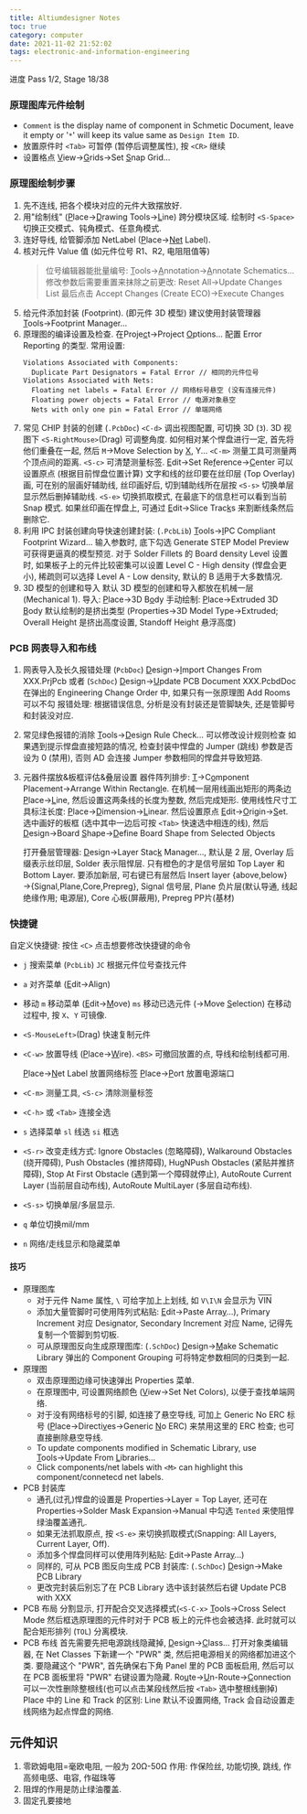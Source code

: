 ```yaml
---
title: Altiumdesigner Notes
toc: true
category: computer
date: 2021-11-02 21:52:02
tags: electronic-and-information-engineering
---
```


进度 Pass 1/2, Stage 18/38

<!-- more -->

### 原理图库元件绘制

- `Comment` is the display name of component in Schmetic Document, leave it empty or '`*`' will keep its value same as `Design Item ID`.
- 放置原件时 `<Tab>` 可暂停 (暂停后调整属性), 按 `<CR>` 继续
- 设置格点 <u>V</u>iew&rarr;<u>G</u>rids&rarr;Set <u>S</u>nap Grid...

### 原理图绘制步骤

1. 先不连线, 把各个模块对应的元件大致摆放好.
2. 用"绘制线" (<u>P</u>lace&rarr;<u>D</u>rawing Tools&rarr;<u>L</u>ine) 跨分模块区域.
   绘制时 `<S-Space>` 切换正交模式、钝角模式、任意角模式.
3. 连好导线, 给管脚添加 NetLabel (<u>P</u>lace&rarr;<u>Net</u> Label).
4. 核对元件 Value 值 (如元件位号 R1、R2, 电阻阻值等)
   > 位号编辑器能批量编号: <u>T</u>ools&rarr;<u>A</u>nnotation&rarr;<u>A</u>nnotate Schematics...
   > 修改参数后需要重置来抹除之前更改: Reset All&rarr;Update Changes List
   > 最后点击 Accept Changes (Create ECO)&rarr;Execute Changes
5. 给元件添加封装 (Footprint). (即元件 3D 模型)
   建议使用封装管理器 <u>T</u>ools&rarr;Footprint Mana<u>g</u>er...
6. 原理图的编译设置及检查.
   在Proje<u>c</u>t&rarr;Project <u>O</u>ptions... 配置 Error Reporting 的类型.
   常用设置:
   ```plaintext
   Violations Associated with Components:
     Duplicate Part Designators = Fatal Error // 相同的元件位号
   Violations Associated with Nets:
     Floating net labels = Fatal Error // 网络标号悬空 (没有连接元件)
     Floating power objects = Fatal Error // 电源对象悬空
     Nets with only one pin = Fatal Error // 单端网络
   ```
7. 常见 CHIP 封装的创建
   (`.PcbDoc`) `<C-d>` 调出视图配置, 可切换 3D (`3`). 3D 视图下 `<S-RightMouse>`(Drag) 可调整角度.
   如何相对某个悍盘进行一定, 首先将他们重叠在一起, 然后 `M`&rarr;Move Selection by <u>X</u>, Y...
   `<C-m>` 测量工具可测量两个顶点间的距离. `<S-c>` 可清楚测量标签.
   <u>E</u>dit&rarr;Set Re<u>f</u>erence&rarr;<u>C</u>enter 可以设置原点 (根据目前悍盘位置计算)
   文字和线的丝印要在丝印层 (Top Overlay) 画, 可在别的层画好辅助线, 丝印画好后, 切到辅助线所在层按 `<S-s>` 切换单层显示然后删掉辅助线.
   `<S-e>` 切换抓取模式, 在最底下的信息栏可以看到当前 Snap 模式.
   如果丝印画在悍盘上, 可通过 <u>E</u>dit&rarr;Slice Trac<u>k</u>s 来割断线条然后删除它.
8. 利用 IPC 封装创建向导快速创建封装: (`.PcbLib`) <u>T</u>ools&rarr;<u>I</u>PC Compliant Footprint Wizard...
   输入参数时, 底下勾选 Generate STEP Model Preview 可获得更逼真的模型预览.
   对于 Solder Fillets 的 Board density Level 设置时, 如果板子上的元件比较密集可以设置 Level C - High density (悍盘会更小), 稀疏则可以选择 Level A - Low density, 默认的 B 适用于大多数情况.
9. 3D 模型的创建和导入
   默认 3D 模型的创建和导入都放在机械一层 (Mechanical 1).
   导入: <u>P</u>lace&rarr;3D B<u>o</u>dy
   手动绘制: <u>P</u>lace&rarr;Extruded 3D <u>B</u>ody
   默认绘制的是挤出类型 (Properties&rarr;3D Model Type&rarr;Extruded; Overall Height 是挤出高度设置, Standoff Height 悬浮高度)
   
### PCB 网表导入和布线

1. 网表导入及长久报错处理
   (`PcbDoc`) <u>D</u>esign&rarr;<u>I</u>mport Changes From XXX.PrjPcb
   或者 (`SchDoc`) <u>D</u>esign&rarr;<u>U</u>pdate PCB Document XXX.PcbdDoc
   在弹出的 Engineering Change Order 中, 如果只有一张原理图 Add Rooms 可以不勾
   报错处理: 根据错误信息, 分析是没有封装还是管脚缺失, 还是管脚号和封装没对应.
2. 常见绿色报错的消除
   <u>T</u>ools&rarr;<u>D</u>esign Rule Check... 可以修改设计规则检查
   如果遇到提示悍盘直接短路的情况, 检查封装中悍盘的 Jumper (跳线) 参数是否设为 0 (禁用), 否则 AD 会连接 Jumper 参数相同的悍盘并导致短路. 
3. 元器件摆放&板框评估&叠层设置
   器件阵列排步: <u>T</u>&rarr;C<u>o</u>mponent Placement&rarr;Arrange Within Rectang<u>l</u>e.
   在机械一层用线画出矩形的两条边 <u>P</u>lace&rarr;<u>L</u>ine, 然后设置这两条线的长度为整数, 然后完成矩形.
   使用线性尺寸工具标注长度: <u>P</u>lace&rarr;<u>D</u>imension&rarr;<u>L</u>inear.
   然后设置原点 <u>E</u>dit&rarr;<u>O</u>rigin&rarr;<u>S</u>et.
   选中画好的板框 (选中其中一边后可按 `<Tab>` 快速选中相连的线), 然后 <u>D</u>esign&rarr;Board <u>S</u>hape&rarr;<u>D</u>efine Board Shape from Selected Objects

   打开叠层管理器: <u>D</u>esign&rarr;Layer Stac<u>k</u> Manager..., 默认是 2 层, Overlay 后缀表示丝印层, Solder 表示阻悍层. 只有橙色的才是信号层如 Top Layer 和 Bottom Layer.
   要添加新层, 可右键已有层然后 Insert layer {above,below}&rarr;{Signal,Plane,Core,Prepreg}, Signal 信号层, Plane 负片层(默认导通, 线起绝缘作用; 电源层), Core 心板(屏蔽用), Prepreg PP片(基材)

### 快捷键

自定义快捷键: 按住 `<C>` 点击想要修改快捷键的命令

- `j` 搜索菜单
  (`PcbLib`) `JC` 根据元件位号查找元件
- `a` 对齐菜单 (<u>E</u>dit&rarr;Ali<u>g</u>n)
- 移动
  `m` 移动菜单 (<u>E</u>dit&rarr;<u>M</u>ove)
  `ms` 移动已选元件 (&rarr;Move <u>S</u>election)
  在移动过程中, 按 `X`、`Y` 可镜像.
- `<S-MouseLeft>`(Drag) 快速复制元件
- `<C-w>` 放置导线 (<u>P</u>lace&rarr;<u>W</u>ire).
  `<BS>` 可撤回放置的点, 导线和绘制线都可用.

  <u>P</u>lace&rarr;<u>N</u>et Label 放置网络标签
  <u>P</u>lace&rarr;<u>P</u>ort 放置电源端口
- `<C-m>` 测量工具, `<S-c>` 清除测量标签
- `<C-h>` 或 `<Tab>` 连接全选
- `s` 选择菜单
  `sl` 线选
  `si` 框选
- `<S-r>` 改变走线方式: Ignore Obstacles (忽略障碍), Walkaround Obstacles (绕开障碍), Push Obstacles (推挤障碍), HugNPush Obstacles (紧贴并推挤障碍), Stop At First Obstacle (遇到第一个障碍就停止), AutoRoute Current Layer (当前层自动布线), AutoRoute MultiLayer (多层自动布线).
- `<S-s>` 切换单层/多层显示.
- `q` 单位切换mil/mm
- `n` 网络/走线显示和隐藏菜单

#### 技巧

- 原理图库
  - 对于元件 Name 属性, `\` 可给字加上上划线, 如 `V\I\N` 会显示为 <span style="text-decoration:overline">VIN</span>
  - 添加大量管脚时可使用阵列式粘贴:
    <u>E</u>dit&rarr;Paste Arra<u>y</u>...), Primary Increment 对应 Designator, Secondary Increment 对应 Name, 记得先复制一个管脚到剪切板.
  - 可从原理图反向生成原理图库: (`.SchDoc`) <u>D</u>esign&rarr;<u>M</u>ake Schematic Library
    弹出的 Component Grouping 可将特定参数相同的归类到一起.
- 原理图
  - 双击原理图边缘可快速弹出 Properties 菜单.
  - 在原理图中, 可设置网络颜色 (<u>V</u>iew&rarr;Set Net Colors), 以便于查找单端网络.
  - 对于没有网络标号的引脚, 如连接了悬空导线, 可加上 Generic No ERC 标号 (<u>P</u>lace&rarr;Directi<u>v</u>es&rarr;Generic <u>N</u>o ERC) 来禁用这里的 ERC 检查; 也可直接删除悬空导线.
  - To update components modified in Schematic Library, use <u>T</u>ools&rarr;Update From <u>L</u>ibraries...
  - Click components/net labels with `<M>` can highlight this component/connetecd net labels.
- PCB 封装库
  - 通孔(过孔)悍盘的设置是 Properties&rarr;Layer = Top Layer, 还可在 Properties&rarr;Solder Mask Expansion&rarr;Manual 中勾选 `Tented` 来使阻悍绿油覆盖通孔.
  - 如果无法抓取原点, 按 `<S-e>` 来切换抓取模式(Snapping: All Layers, Current Layer, Off).
  - 添加多个悍盘同样可以使用阵列粘贴:
    <u>E</u>dit&rarr;Paste Arra<u>y</u>...)
  - 同样的, 可从 PCB 图反向生成 PCB 封装库: (`.SchDoc`) <u>D</u>esign&rarr;Make <u>P</u>CB Library
  - 更改完封装后别忘了在 PCB Library 选中该封装然后右键 Update PCB with XXX
- PCB 布局
  分割显示, 打开配合交叉选择模式(`<S-C-x>` <u>T</u>ools&rarr;Cross Select Mode
  然后框选原理图的元件时对于 PCB 板上的元件也会被选择. 此时就可以配合矩形排列 (`TOL`) 分离模块.
- PCB 布线
  首先需要先把电源跳线隐藏掉, <u>D</u>esign&rarr;<u>C</u>lass... 打开对象类编辑器, 在 Net Classes 下新建一个 "PWR" 类, 然后把电源相关的网络都加进这个类.
  要隐藏这个 "PWR", 首先确保右下角 Panel 里的 PCB 面板启用, 然后可以在 PCB 面板里将 "PWR" 右键设置为隐藏.
  Ro<u>u</u>te&rarr;<u>U</u>n-Route&rarr;<u>C</u>onnection 可以一次性删除整根线(也可以点击某段线然后按 `<Tab>` 选中整根线删掉)
  Place 中的 Line 和 Track 的区别: Line 默认不设置网络, Track 会自动设置走线网络为起点悍盘的网络.
 

## 元件知识

1. 零欧姆电阻=毫欧电阻, 一般为 20&Omega;-50&Omega;
   作用: 作保险丝, 功能切换, 跳线, 作高频电感、电容, 作磁珠等
2. 阻焊的作用是防止绿油覆盖.
3. 固定孔要接地

